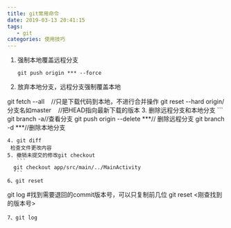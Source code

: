 ```yaml
---
title: git常用命令
date: 2019-03-13 20:41:15
tags:
   - git
categories: 使用技巧
---
```

1. 强制本地覆盖远程分支   
    ```
    git push origin *** --force  
    ```  
2. 放弃本地分支，远程分支强制覆盖本地
  
git fetch --all    //只是下载代码到本地，不进行合并操作
git reset --hard origin/分支名如master    //把HEAD指向最新下载的版本
3. 删除远程分支和本地分支
    ```
   git branch -a//查看分支
   git push origin --delete ***// 删除远程分支
   git branch -d ***//删除本地分支
   ```
4. git diff
    检查文件更改内容
5. 撤销未提交的修改git checkout
      ```
     git checkout app/src/main/../MainActivity 
     ```
6、git reset
   ```
   git log #找到需要退回的commit版本号，可以只复制前几位
   git reset <刚查找到的版本号>
   ```
7、git log


